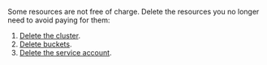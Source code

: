 Some resources are not free of charge. Delete the resources you no longer need to avoid paying for them:

1. [Delete the cluster](../../../data-proc/operations/cluster-delete.md).
1. [Delete buckets](../../../storage/operations/buckets/delete.md).
1. [Delete the service account](../../../iam/operations/sa/delete.md).
